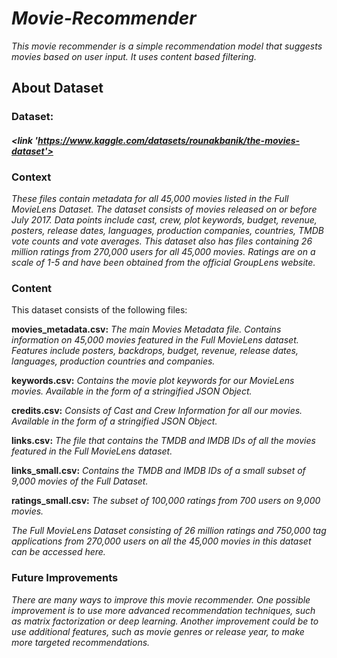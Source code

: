 # ***Movie-Recommender***

*This movie recommender is a simple recommendation model that suggests movies based on user input. It uses content based filtering.*

## **About Dataset**

### **Dataset:** 
#### *<link 'https://www.kaggle.com/datasets/rounakbanik/the-movies-dataset'>*
### **Context**
*These files contain metadata for all 45,000 movies listed in the Full MovieLens Dataset. The dataset consists of movies released on or before July 2017. Data points include cast, crew, plot keywords, budget, revenue, posters, release dates, languages, production companies, countries, TMDB vote counts and vote averages.
This dataset also has files containing 26 million ratings from 270,000 users for all 45,000 movies. Ratings are on a scale of 1-5 and have been obtained from the official GroupLens website.*

### **Content**
This dataset consists of the following files:

**movies_metadata.csv:** *The main Movies Metadata file. Contains information on 45,000 movies featured in the Full MovieLens dataset. Features include posters, backdrops, budget, revenue, release dates, languages, production countries and companies.*

**keywords.csv:** *Contains the movie plot keywords for our MovieLens movies. Available in the form of a stringified JSON Object.*

**credits.csv:** *Consists of Cast and Crew Information for all our movies. Available in the form of a stringified JSON Object.*

**links.csv:** *The file that contains the TMDB and IMDB IDs of all the movies featured in the Full MovieLens dataset.*

**links_small.csv:** *Contains the TMDB and IMDB IDs of a small subset of 9,000 movies of the Full Dataset.*

**ratings_small.csv:** *The subset of 100,000 ratings from 700 users on 9,000 movies.*

*The Full MovieLens Dataset consisting of 26 million ratings and 750,000 tag applications from 270,000 users on all the 45,000 movies in this dataset can be accessed here.*

### **Future Improvements**
*There are many ways to improve this movie recommender. One possible improvement is to use more advanced recommendation techniques, such as matrix factorization or deep learning. Another improvement could be to use additional features, such as movie genres or release year, to make more targeted recommendations.*
